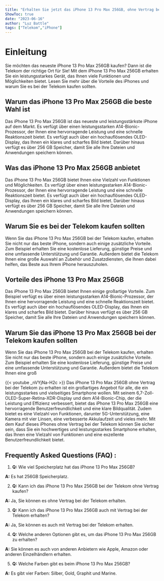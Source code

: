 ```yaml
---
title: "Erhalten Sie jetzt das iPhone 13 Pro Max 256GB, ohne Vertrag bei der Telekom!"
ShowToc: true 
date: "2023-06-16"
author: "Luz Battle" 
tags: ["Telekom","iPhone"]
---
```

# Einleitung
Sie möchten das neueste iPhone 13 Pro Max 256GB kaufen? Dann ist die Telekom der richtige Ort für Sie! Mit dem iPhone 13 Pro Max 256GB erhalten Sie ein leistungsstarkes Gerät, das Ihnen viele Funktionen und Möglichkeiten bietet. Lesen Sie mehr über die Vorteile des iPhones und warum Sie es bei der Telekom kaufen sollten.

## Warum das iPhone 13 Pro Max 256GB die beste Wahl ist
Das iPhone 13 Pro Max 256GB ist das neueste und leistungsstärkste iPhone auf dem Markt. Es verfügt über einen leistungsstarken A14-Bionic-Prozessor, der Ihnen eine hervorragende Leistung und eine schnelle Reaktionszeit bietet. Es verfügt auch über ein hochauflösendes OLED-Display, das Ihnen ein klares und scharfes Bild bietet. Darüber hinaus verfügt es über 256 GB Speicher, damit Sie alle Ihre Dateien und Anwendungen speichern können.

## Was das iPhone 13 Pro Max 256GB anbietet
Das iPhone 13 Pro Max 256GB bietet Ihnen eine Vielzahl von Funktionen und Möglichkeiten. Es verfügt über einen leistungsstarken A14-Bionic-Prozessor, der Ihnen eine hervorragende Leistung und eine schnelle Reaktionszeit bietet. Es verfügt auch über ein hochauflösendes OLED-Display, das Ihnen ein klares und scharfes Bild bietet. Darüber hinaus verfügt es über 256 GB Speicher, damit Sie alle Ihre Dateien und Anwendungen speichern können.

## Warum Sie es bei der Telekom kaufen sollten
Wenn Sie das iPhone 13 Pro Max 256GB bei der Telekom kaufen, erhalten Sie nicht nur das beste iPhone, sondern auch einige zusätzliche Vorteile. Zum Beispiel erhalten Sie eine kostenlose Lieferung, günstige Preise und eine umfassende Unterstützung und Garantie. Außerdem bietet die Telekom Ihnen eine große Auswahl an Zubehör und Zusatzdiensten, die Ihnen dabei helfen, das Beste aus Ihrem iPhone herauszuholen.

## Vorteile des iPhone 13 Pro Max 256GB
Das iPhone 13 Pro Max 256GB bietet Ihnen einige großartige Vorteile. Zum Beispiel verfügt es über einen leistungsstarken A14-Bionic-Prozessor, der Ihnen eine hervorragende Leistung und eine schnelle Reaktionszeit bietet. Es verfügt auch über ein hochauflösendes OLED-Display, das Ihnen ein klares und scharfes Bild bietet. Darüber hinaus verfügt es über 256 GB Speicher, damit Sie alle Ihre Dateien und Anwendungen speichern können.

## Warum Sie das iPhone 13 Pro Max 256GB bei der Telekom kaufen sollten
Wenn Sie das iPhone 13 Pro Max 256GB bei der Telekom kaufen, erhalten Sie nicht nur das beste iPhone, sondern auch einige zusätzliche Vorteile. Zum Beispiel erhalten Sie eine kostenlose Lieferung, günstige Preise und eine umfassende Unterstützung und Garantie. Außerdem bietet die Telekom Ihnen eine groß

{{< youtube _nVYjNa-H2c >}} 
Das iPhone 13 Pro Max 256GB ohne Vertrag bei der Telekom zu erhalten ist ein großartiges Angebot für alle, die ein leistungsstarkes und vielseitiges Smartphone wollen. Mit seinem 6,7-Zoll-OLED-Super-Retina-XDR-Display und dem A14-Bionic-Chip, der die Leistung und Effizienz verbessert, bietet das iPhone 13 Pro Max 256GB eine hervorragende Benutzerfreundlichkeit und eine klare Bildqualität. Zudem bietet es eine Vielzahl von Funktionen, darunter 5G-Unterstützung, eine Kamera mit vier Linsen, eine verbesserte Akkulaufzeit und vieles mehr. Mit dem Kauf dieses iPhones ohne Vertrag bei der Telekom können Sie sicher sein, dass Sie ein hochwertiges und leistungsstarkes Smartphone erhalten, das Ihnen eine Vielzahl von Funktionen und eine exzellente Benutzerfreundlichkeit bietet.

## Frequently Asked Questions (FAQ) :
1. **Q:** Wie viel Speicherplatz hat das iPhone 13 Pro Max 256GB?

**A:** Es hat 256GB Speicherplatz.

2. **Q:** Kann ich das iPhone 13 Pro Max 256GB bei der Telekom ohne Vertrag kaufen?

**A:** Ja, Sie können es ohne Vertrag bei der Telekom erhalten.

3. **Q:** Kann ich das iPhone 13 Pro Max 256GB auch mit Vertrag bei der Telekom erhalten?

**A:** Ja, Sie können es auch mit Vertrag bei der Telekom erhalten.

4. **Q:** Welche anderen Optionen gibt es, um das iPhone 13 Pro Max 256GB zu erhalten?

**A:** Sie können es auch von anderen Anbietern wie Apple, Amazon oder anderen Einzelhändlern erhalten.

5. **Q:** Welche Farben gibt es beim iPhone 13 Pro Max 256GB?

**A:** Es gibt vier Farben: Silber, Gold, Graphit und Marine.


